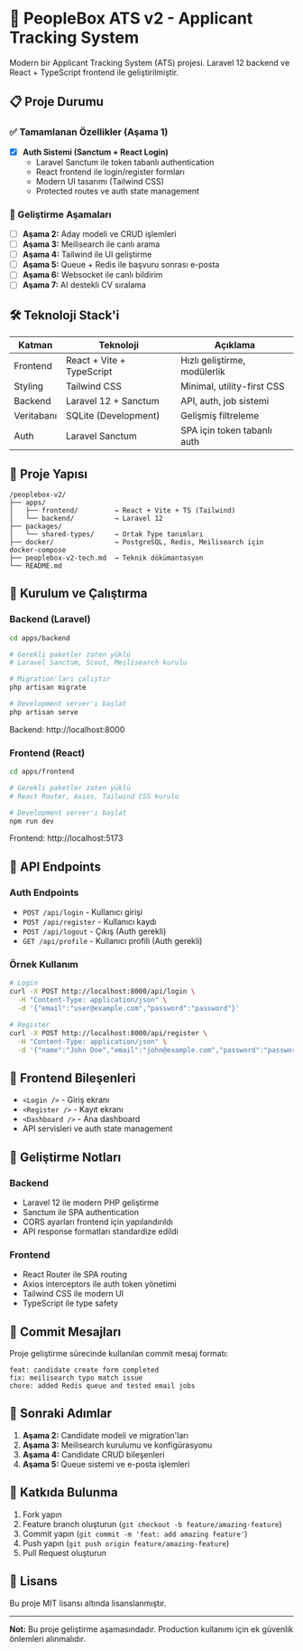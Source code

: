 # 🚀 PeopleBox ATS v2 - Applicant Tracking System

Modern bir Applicant Tracking System (ATS) projesi. Laravel 12 backend ve React + TypeScript frontend ile geliştirilmiştir.

## 📋 Proje Durumu

### ✅ Tamamlanan Özellikler (Aşama 1)
- [x] **Auth Sistemi (Sanctum + React Login)**
  - Laravel Sanctum ile token tabanlı authentication
  - React frontend ile login/register formları
  - Modern UI tasarımı (Tailwind CSS)
  - Protected routes ve auth state management

### 🔄 Geliştirme Aşamaları
- [ ] **Aşama 2:** Aday modeli ve CRUD işlemleri
- [ ] **Aşama 3:** Meilisearch ile canlı arama
- [ ] **Aşama 4:** Tailwind ile UI geliştirme
- [ ] **Aşama 5:** Queue + Redis ile başvuru sonrası e-posta
- [ ] **Aşama 6:** Websocket ile canlı bildirim
- [ ] **Aşama 7:** AI destekli CV sıralama

## 🛠️ Teknoloji Stack'i

| Katman       | Teknoloji                    | Açıklama |
|--------------|-------------------------------|----------|
| Frontend     | React + Vite + TypeScript     | Hızlı geliştirme, modülerlik |
| Styling      | Tailwind CSS                  | Minimal, utility-first CSS |
| Backend      | Laravel 12 + Sanctum          | API, auth, job sistemi |
| Veritabanı   | SQLite (Development)          | Gelişmiş filtreleme |
| Auth         | Laravel Sanctum               | SPA için token tabanlı auth |

## 📁 Proje Yapısı

```
/peoplebox-v2/
├── apps/
│   ├── frontend/         → React + Vite + TS (Tailwind)
│   └── backend/          → Laravel 12
├── packages/
│   └── shared-types/     → Ortak Type tanımları
├── docker/               → PostgreSQL, Redis, Meilisearch için docker-compose
├── peoplebox-v2-tech.md  → Teknik dökümantasyon
└── README.md
```

## 🚀 Kurulum ve Çalıştırma

### Backend (Laravel)

```bash
cd apps/backend

# Gerekli paketler zaten yüklü
# Laravel Sanctum, Scout, Meilisearch kurulu

# Migration'ları çalıştır
php artisan migrate

# Development server'ı başlat
php artisan serve
```

Backend: http://localhost:8000

### Frontend (React)

```bash
cd apps/frontend

# Gerekli paketler zaten yüklü
# React Router, Axios, Tailwind CSS kurulu

# Development server'ı başlat
npm run dev
```

Frontend: http://localhost:5173

## 🔐 API Endpoints

### Auth Endpoints
- `POST /api/login` - Kullanıcı girişi
- `POST /api/register` - Kullanıcı kaydı
- `POST /api/logout` - Çıkış (Auth gerekli)
- `GET /api/profile` - Kullanıcı profili (Auth gerekli)

### Örnek Kullanım

```bash
# Login
curl -X POST http://localhost:8000/api/login \
  -H "Content-Type: application/json" \
  -d '{"email":"user@example.com","password":"password"}'

# Register
curl -X POST http://localhost:8000/api/register \
  -H "Content-Type: application/json" \
  -d '{"name":"John Doe","email":"john@example.com","password":"password","password_confirmation":"password"}'
```

## 🎨 Frontend Bileşenleri

- `<Login />` - Giriş ekranı
- `<Register />` - Kayıt ekranı
- `<Dashboard />` - Ana dashboard
- API servisleri ve auth state management

## 🔧 Geliştirme Notları

### Backend
- Laravel 12 ile modern PHP geliştirme
- Sanctum ile SPA authentication
- CORS ayarları frontend için yapılandırıldı
- API response formatları standardize edildi

### Frontend
- React Router ile SPA routing
- Axios interceptors ile auth token yönetimi
- Tailwind CSS ile modern UI
- TypeScript ile type safety

## 📝 Commit Mesajları

Proje geliştirme sürecinde kullanılan commit mesaj formatı:

```
feat: candidate create form completed
fix: meilisearch typo match issue
chore: added Redis queue and tested email jobs
```

## 🎯 Sonraki Adımlar

1. **Aşama 2:** Candidate modeli ve migration'ları
2. **Aşama 3:** Meilisearch kurulumu ve konfigürasyonu
3. **Aşama 4:** Candidate CRUD bileşenleri
4. **Aşama 5:** Queue sistemi ve e-posta işlemleri

## 🤝 Katkıda Bulunma

1. Fork yapın
2. Feature branch oluşturun (`git checkout -b feature/amazing-feature`)
3. Commit yapın (`git commit -m 'feat: add amazing feature'`)
4. Push yapın (`git push origin feature/amazing-feature`)
5. Pull Request oluşturun

## 📄 Lisans

Bu proje MIT lisansı altında lisanslanmıştır.

---

**Not:** Bu proje geliştirme aşamasındadır. Production kullanımı için ek güvenlik önlemleri alınmalıdır. 